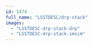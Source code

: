 ```yaml
---
id: 1474
full_name: "LSSTDESC/drp-stack"
images: 
  - "LSSTDESC-drp-stack-drp"
  - "LSSTDESC-drp-stack-imsim"
---
```


